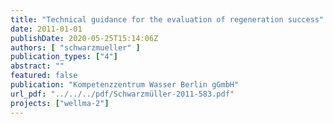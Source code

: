 ```yaml
---
title: "Technical guidance for the evaluation of regeneration success"
date: 2011-01-01
publishDate: 2020-05-25T15:14:06Z
authors: [ "schwarzmueller" ]
publication_types: ["4"]
abstract: ""
featured: false
publication: "Kompetenzzentrum Wasser Berlin gGmbH"
url_pdf: "../../../pdf/Schwarzmüller-2011-583.pdf"
projects: ["wellma-2"]
---
```


